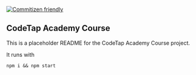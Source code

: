 [![Commitizen friendly](https://img.shields.io/badge/commitizen-friendly-brightgreen.svg)](http://commitizen.github.io/cz-cli/)

## CodeTap Academy Course

This is a placeholder README for the CodeTap Academy Course project.

It runs with 

```
npm i && npm start
```